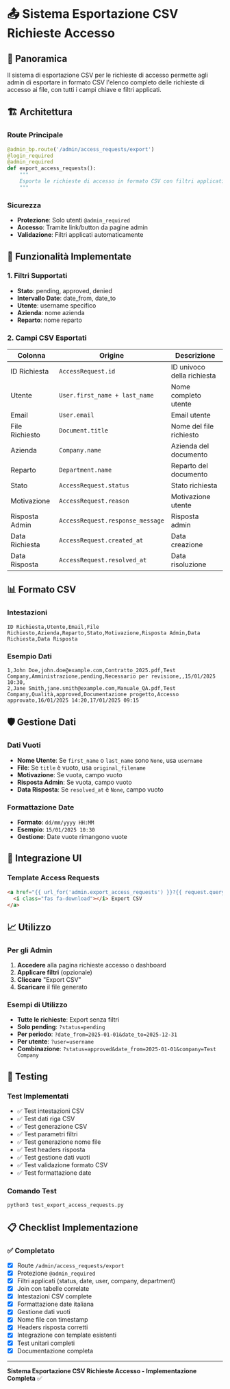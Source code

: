 # 📤 Sistema Esportazione CSV Richieste Accesso

## 🎯 Panoramica

Il sistema di esportazione CSV per le richieste di accesso permette agli admin di esportare in formato CSV l'elenco completo delle richieste di accesso ai file, con tutti i campi chiave e filtri applicati.

## 🏗️ Architettura

### Route Principale
```python
@admin_bp.route('/admin/access_requests/export')
@login_required
@admin_required
def export_access_requests():
    """
    Esporta le richieste di accesso in formato CSV con filtri applicati.
    """
```

### Sicurezza
- **Protezione**: Solo utenti `@admin_required`
- **Accesso**: Tramite link/button da pagine admin
- **Validazione**: Filtri applicati automaticamente

## 🔧 Funzionalità Implementate

### 1. Filtri Supportati
- **Stato**: pending, approved, denied
- **Intervallo Date**: date_from, date_to
- **Utente**: username specifico
- **Azienda**: nome azienda
- **Reparto**: nome reparto

### 2. Campi CSV Esportati
| Colonna | Origine | Descrizione |
|---------|---------|-------------|
| ID Richiesta | `AccessRequest.id` | ID univoco della richiesta |
| Utente | `User.first_name + last_name` | Nome completo utente |
| Email | `User.email` | Email utente |
| File Richiesto | `Document.title` | Nome del file richiesto |
| Azienda | `Company.name` | Azienda del documento |
| Reparto | `Department.name` | Reparto del documento |
| Stato | `AccessRequest.status` | Stato richiesta |
| Motivazione | `AccessRequest.reason` | Motivazione utente |
| Risposta Admin | `AccessRequest.response_message` | Risposta admin |
| Data Richiesta | `AccessRequest.created_at` | Data creazione |
| Data Risposta | `AccessRequest.resolved_at` | Data risoluzione |

## 📊 Formato CSV

### Intestazioni
```csv
ID Richiesta,Utente,Email,File Richiesto,Azienda,Reparto,Stato,Motivazione,Risposta Admin,Data Richiesta,Data Risposta
```

### Esempio Dati
```csv
1,John Doe,john.doe@example.com,Contratto_2025.pdf,Test Company,Amministrazione,pending,Necessario per revisione,,15/01/2025 10:30,
2,Jane Smith,jane.smith@example.com,Manuale_QA.pdf,Test Company,Qualità,approved,Documentazione progetto,Accesso approvato,16/01/2025 14:20,17/01/2025 09:15
```

## 🛡️ Gestione Dati

### Dati Vuoti
- **Nome Utente**: Se `first_name` o `last_name` sono `None`, usa `username`
- **File**: Se `title` è vuoto, usa `original_filename`
- **Motivazione**: Se vuota, campo vuoto
- **Risposta Admin**: Se vuota, campo vuoto
- **Data Risposta**: Se `resolved_at` è `None`, campo vuoto

### Formattazione Date
- **Formato**: `dd/mm/yyyy HH:MM`
- **Esempio**: `15/01/2025 10:30`
- **Gestione**: Date vuote rimangono vuote

## 🔗 Integrazione UI

### Template Access Requests
```html
<a href="{{ url_for('admin.export_access_requests') }}?{{ request.query_string.decode() }}" class="btn btn-success">
  <i class="fas fa-download"></i> Export CSV
</a>
```

## 📈 Utilizzo

### Per gli Admin
1. **Accedere** alla pagina richieste accesso o dashboard
2. **Applicare filtri** (opzionale)
3. **Cliccare** "Export CSV"
4. **Scaricare** il file generato

### Esempi di Utilizzo
- **Tutte le richieste**: Export senza filtri
- **Solo pending**: `?status=pending`
- **Per periodo**: `?date_from=2025-01-01&date_to=2025-12-31`
- **Per utente**: `?user=username`
- **Combinazione**: `?status=approved&date_from=2025-01-01&company=Test Company`

## 🧪 Testing

### Test Implementati
- ✅ Test intestazioni CSV
- ✅ Test dati riga CSV
- ✅ Test generazione CSV
- ✅ Test parametri filtri
- ✅ Test generazione nome file
- ✅ Test headers risposta
- ✅ Test gestione dati vuoti
- ✅ Test validazione formato CSV
- ✅ Test formattazione date

### Comando Test
```bash
python3 test_export_access_requests.py
```

## 📋 Checklist Implementazione

### ✅ Completato
- [x] Route `/admin/access_requests/export`
- [x] Protezione `@admin_required`
- [x] Filtri applicati (status, date, user, company, department)
- [x] Join con tabelle correlate
- [x] Intestazioni CSV complete
- [x] Formattazione date italiana
- [x] Gestione dati vuoti
- [x] Nome file con timestamp
- [x] Headers risposta corretti
- [x] Integrazione con template esistenti
- [x] Test unitari completi
- [x] Documentazione completa

---

**Sistema Esportazione CSV Richieste Accesso - Implementazione Completa** ✅ 